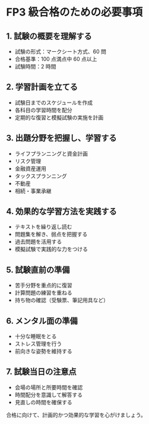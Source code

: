 # FP3 級合格のための必要事項

## 1. 試験の概要を理解する

- 試験の形式：マークシート方式、60 問
- 合格基準：100 点満点中 60 点以上
- 試験時間：2 時間

## 2. 学習計画を立てる

- 試験日までのスケジュールを作成
- 各科目の学習時間を配分
- 定期的な復習と模擬試験の実施を計画

## 3. 出題分野を把握し、学習する

- ライフプランニングと資金計画
- リスク管理
- 金融資産運用
- タックスプランニング
- 不動産
- 相続・事業承継

## 4. 効果的な学習方法を実践する

- テキストを繰り返し読む
- 問題集を解き、弱点を把握する
- 過去問題を活用する
- 模擬試験で実践的な力をつける

## 5. 試験直前の準備

- 苦手分野を重点的に復習
- 計算問題の練習を重ねる
- 持ち物の確認（受験票、筆記用具など）

## 6. メンタル面の準備

- 十分な睡眠をとる
- ストレス管理を行う
- 前向きな姿勢を維持する

## 7. 試験当日の注意点

- 会場の場所と所要時間を確認
- 時間配分を意識して解答する
- 見直しの時間を確保する

合格に向けて、計画的かつ効果的な学習を心がけましょう。
